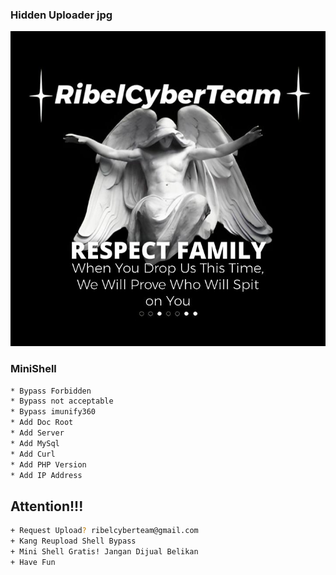 ### Hidden Uploader jpg

![alt text](https://raw.githubusercontent.com/Mr-7Mind/MiniShell/main/rct.jpg)
### MiniShell

```bash
* Bypass Forbidden
* Bypass not acceptable
* Bypass imunify360
* Add Doc Root
* Add Server
* Add MySql
* Add Curl
* Add PHP Version
* Add IP Address
```

## Attention!!!

```bash
+ Request Upload? ribelcyberteam@gmail.com
+ Kang Reupload Shell Bypass
+ Mini Shell Gratis! Jangan Dijual Belikan
+ Have Fun
```
